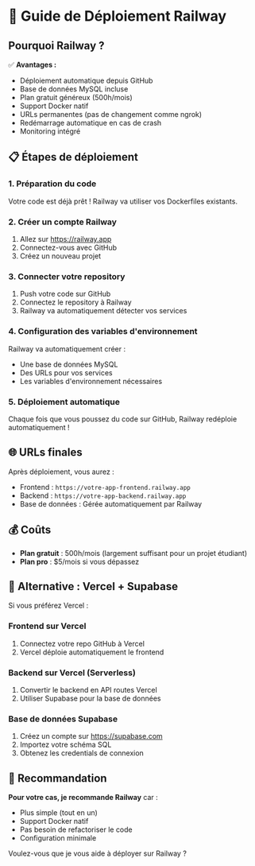 # 🚀 Guide de Déploiement Railway

## Pourquoi Railway ?

✅ **Avantages :**
- Déploiement automatique depuis GitHub
- Base de données MySQL incluse
- Plan gratuit généreux (500h/mois)
- Support Docker natif
- URLs permanentes (pas de changement comme ngrok)
- Redémarrage automatique en cas de crash
- Monitoring intégré

## 📋 Étapes de déploiement

### 1. Préparation du code

Votre code est déjà prêt ! Railway va utiliser vos Dockerfiles existants.

### 2. Créer un compte Railway

1. Allez sur https://railway.app
2. Connectez-vous avec GitHub
3. Créez un nouveau projet

### 3. Connecter votre repository

1. Push votre code sur GitHub
2. Connectez le repository à Railway
3. Railway va automatiquement détecter vos services

### 4. Configuration des variables d'environnement

Railway va automatiquement créer :
- Une base de données MySQL
- Des URLs pour vos services
- Les variables d'environnement nécessaires

### 5. Déploiement automatique

Chaque fois que vous poussez du code sur GitHub, Railway redéploie automatiquement !

## 🌐 URLs finales

Après déploiement, vous aurez :
- Frontend : `https://votre-app-frontend.railway.app`
- Backend : `https://votre-app-backend.railway.app`
- Base de données : Gérée automatiquement par Railway

## 💰 Coûts

- **Plan gratuit** : 500h/mois (largement suffisant pour un projet étudiant)
- **Plan pro** : $5/mois si vous dépassez

## 🔧 Alternative : Vercel + Supabase

Si vous préférez Vercel :

### Frontend sur Vercel
1. Connectez votre repo GitHub à Vercel
2. Vercel déploie automatiquement le frontend

### Backend sur Vercel (Serverless)
1. Convertir le backend en API routes Vercel
2. Utiliser Supabase pour la base de données

### Base de données Supabase
1. Créez un compte sur https://supabase.com
2. Importez votre schéma SQL
3. Obtenez les credentials de connexion

## 🎯 Recommandation

**Pour votre cas, je recommande Railway** car :
- Plus simple (tout en un)
- Support Docker natif
- Pas besoin de refactoriser le code
- Configuration minimale

Voulez-vous que je vous aide à déployer sur Railway ?
